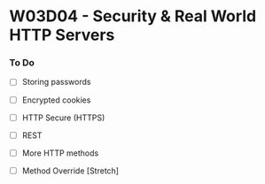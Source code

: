 # W03D04 - Security & Real World HTTP Servers

### To Do
- [ ] Storing passwords
- [ ] Encrypted cookies
- [ ] HTTP Secure (HTTPS)
- [ ] REST
- [ ] More HTTP methods
- [ ] Method Override [Stretch]



































